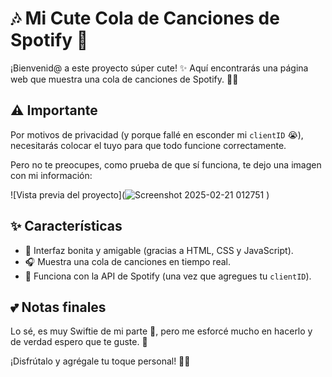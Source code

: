 # 🎶 Mi Cute Cola de Canciones de Spotify 💖

¡Bienvenid@ a este proyecto súper cute! ✨ Aquí encontrarás una página web que muestra una cola de canciones de Spotify. 🎵💕

## ⚠️ Importante  
Por motivos de privacidad (y porque fallé en esconder mi `clientID` 😭), necesitarás colocar el tuyo para que todo funcione correctamente.  

Pero no te preocupes, como prueba de que sí funciona, te dejo una imagen con mi información:  

![Vista previa del proyecto](![Screenshot 2025-02-21 012751](https://github.com/user-attachments/assets/54818342-effa-4f00-b332-587b28f5bd30)
)  

## ✨ Características  
- 🌸 Interfaz bonita y amigable (gracias a HTML, CSS y JavaScript).  
- 🎧 Muestra una cola de canciones en tiempo real.  
- 🎀 Funciona con la API de Spotify (una vez que agregues tu `clientID`).  

## 💕 Notas finales  
Lo sé, es muy Swiftie de mi parte 🤭, pero me esforcé mucho en hacerlo y de verdad espero que te guste. 💖  

¡Disfrútalo y agrégale tu toque personal! 🚀🌟  
